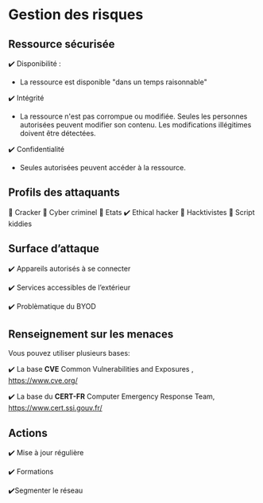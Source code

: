 # Gestion des risques

## Ressource sécurisée

✔️ Disponibilité  :

* La ressource est disponible "dans un temps raisonnable"
  
✔️ Intégrité

* La ressource n'est pas corrompue ou modifiée. Seules les personnes autorisées peuvent modifier son contenu. Les modifications illégitimes doivent être détectées.

✔️ Confidentialité
* Seules autorisées peuvent accéder à la ressource.

## Profils des attaquants

🚩 Cracker
🚩 Cyber criminel 
🚩 Etats 
✔️ Ethical hacker
🚩 Hacktivistes
🚩 Script kiddies

## Surface d’attaque

✔️ Appareils autorisés à se connecter

✔️ Services accessibles de l’extérieur

✔️ Problèmatique du BYOD

## Renseignement sur les menaces 

Vous pouvez utiliser plusieurs bases:

✔️ La base **CVE**  Common Vulnerabilities and Exposures , https://www.cve.org/


✔️ La base du **CERT-FR** Computer Emergency Response Team, https://www.cert.ssi.gouv.fr/


## Actions

✔️ Mise à jour régulière

✔️ Formations

✔️Segmenter le réseau 
